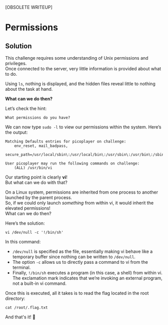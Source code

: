 [OBSOLETE WRITEUP]

# Permissions

## Solution

This challenge requires some understanding of Unix permissions and privileges.  
Once connected to the server, very little information is provided about what to do.  

Using `ls`, nothing is displayed, and the hidden files reveal little to nothing about the task at hand.  

**What can we do then?**  

Let’s check the hint:  

```
What permissions do you have?
```

We can now type `sudo -l` to view our permissions within the system. Here’s the output:  

```shell
Matching Defaults entries for picoplayer on challenge:
    env_reset, mail_badpass,
    secure_path=/usr/local/sbin\:/usr/local/bin\:/usr/sbin\:/usr/bin\:/sbin\:/bin\:/snap/bin

User picoplayer may run the following commands on challenge:
    (ALL) /usr/bin/vi
```

Our starting point is clearly **vi**!  
But what can we do with that?  

On a Linux system, permissions are inherited from one process to another launched by the parent process.  
So, if we could only launch *something* from within vi, it would inherit the elevated permissions!  
What can we do then?  

Here’s the solution:  

```shell
vi /dev/null -c '!/bin/sh'
```

In this command:  
- `/dev/null` is specified as the file, essentially making vi behave like a temporary buffer since nothing can be written to `/dev/null`.  
- The option `-c` allows us to directly pass a command to vi from the terminal.  
- Finally, `!/bin/sh` executes a program (in this case, a shell) from within vi. The exclamation mark indicates that we’re invoking an external program, not a built-in vi command.  

Once this is executed, all it takes is to read the flag located in the root directory:  

```shell
cat /root/.flag.txt
```

And that's it! 🎉  
